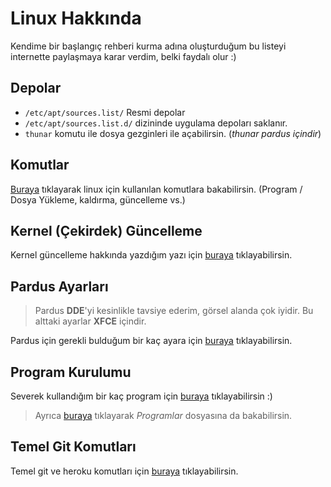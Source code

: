 # Linux Hakkında

Kendime bir başlangıç rehberi kurma adına oluşturduğum bu listeyi internette paylaşmaya karar verdim, belki faydalı olur :)

## Depolar

- `/etc/apt/sources.list/` Resmi depolar
- `/etc/apt/sources.list.d/` dizininde uygulama depoları saklanır.
- `thunar` komutu ile dosya gezginleri ile açabilirsin. (*thunar pardus içindir*)

## Komutlar

[Buraya](./Bilgiler/Linux_Komutları.md) tıklayarak linux için kullanılan komutlara bakabilirsin. (Program / Dosya Yükleme, kaldırma, güncelleme vs.)

## Kernel (Çekirdek) Güncelleme

Kernel güncelleme hakkında yazdığım yazı için [buraya](Bilgiler/Kernel_Güncelleme.md) tıklayabilirsin.

## Pardus Ayarları

> Pardus **DDE**'yi kesinlikle tavsiye ederim, görsel alanda çok iyidir. Bu alttaki ayarlar **XFCE** içindir.

Pardus için gerekli bulduğum bir kaç ayara için [buraya](Bilgiler/Pardus_XFCE_Ayarları.md) tıklayabilirsin.

## Program Kurulumu

Severek kullandığım bir kaç program için [buraya](Bilgiler/Programlar.md) tıklayabilirsin :)

> Ayrıca [buraya](./Programlar/) tıklayarak *Programlar* dosyasına da bakabilirsin.

## Temel Git Komutları

Temel git ve heroku komutları için [buraya](https://github.com/yedehrab/Temel-Git-Komutlari) tıklayabilirsin.





